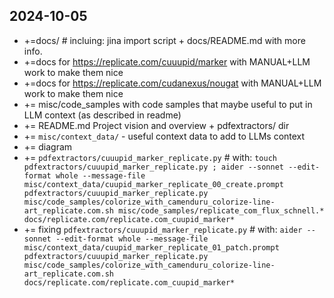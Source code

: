 


## 2024-10-05

* +=docs/ # incluing: jina import script + docs/README.md with more info.
* +=docs for https://replicate.com/cuuupid/marker with MANUAL+LLM work to make them nice
* +=docs for https://replicate.com/cudanexus/nougat with MANUAL+LLM work to make them nice 
* += misc/code_samples with code samples that maybe useful to put in LLM context (as described in readme)
* += README.md Project vision and overview + pdfextractors/ dir
* += `misc/context_data/` - useful context data to add to LLMs context
* += diagram
* += `pdfextractors/cuuupid_marker_replicate.py` # with: `touch pdfextractors/cuuupid_marker_replicate.py ; aider --sonnet --edit-format whole --message-file misc/context_data/cuupid_marker_replicate_00_create.prompt pdfextractors/cuuupid_marker_replicate.py misc/code_samples/colorize_with_camenduru_colorize-line-art_replicate.com.sh misc/code_samples/replicate_com_flux_schnell.* docs/replicate.com/replicate.com_cuupid_marker*`
* += fixing `pdfextractors/cuuupid_marker_replicate.py` # with: `aider --sonnet --edit-format whole --message-file misc/context_data/cuupid_marker_replicate_01_patch.prompt pdfextractors/cuuupid_marker_replicate.py misc/code_samples/colorize_with_camenduru_colorize-line-art_replicate.com.sh docs/replicate.com/replicate.com_cuupid_marker*`


